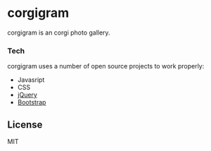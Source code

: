 # corgigram

corgigram is an corgi photo gallery. 

### Tech

corgigram uses a number of open source projects to work properly:

* Javasript
* CSS
* [jQuery]
* [Bootstrap]

License
----

MIT

[jQuery]: <http://jquery.com>
[Bootstrap]: <https://getbootstrap.com>
